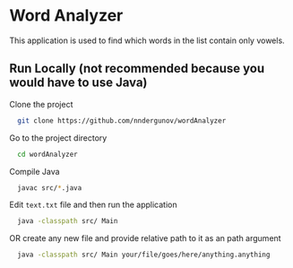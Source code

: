 # Word Analyzer

This application is used to find which words in the list contain only vowels.

## Run Locally (not recommended because you would have to use Java)

Clone the project

```bash
  git clone https://github.com/nndergunov/wordAnalyzer
```

Go to the project directory

```bash
  cd wordAnalyzer
```

Compile Java

```bash
  javac src/*.java
```

Edit ```text.txt``` file and then run the application

```bash
  java -classpath src/ Main
```

OR create any new file and provide relative path to it as an path argument

```bash
  java -classpath src/ Main your/file/goes/here/anything.anything
```